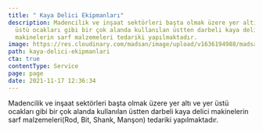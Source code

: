 ```yaml
---
title: " Kaya Delici Ekipmanları"
description: Madencilik ve inşaat sektörleri başta olmak üzere yer altı ve yer
  üstü ocakları gibi bir çok alanda kullanılan üstten darbeli kaya delici
  makinelerin sarf malzemeleri tedariki yapılmaktadır.
image: https://res.cloudinary.com/madsan/image/upload/v1636194988/madsan-stock/IMG_3198_vqwvpo.jpg
path: kaya-delici-ekipmanlari
cta: true
contentType: Service
page: page
date: 2021-11-17 12:36:34
---
```

Madencilik ve inşaat sektörleri başta olmak üzere yer altı ve yer üstü ocakları gibi bir çok alanda kullanılan üstten darbeli kaya delici makinelerin sarf malzemeleri(Rod, Bit, Shank, Manşon) tedariki yapılmaktadır.